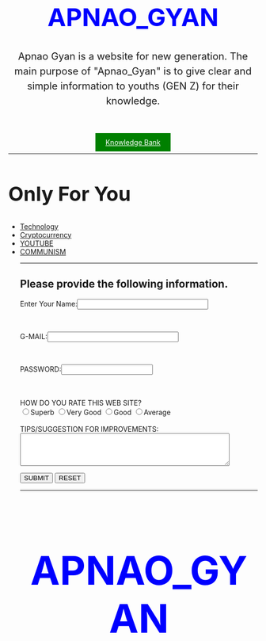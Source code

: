 <h1 style="font-size:50; text-align: center; color:blue;">APNAO_GYAN</h1>
<p style="font-size:20; text-align:center; line-height: 30px; margin-bottom:60px;">Apnao Gyan is a website for new generation. The main purpose of "Apnao_Gyan" is to give clear and simple information to youths (GEN Z) for their knowledge.</p>
<div style="text-align: center"><a style="background-color:green; color:white; padding: 10px 20px 10px 20px;" href="Knowledge Bank .html"; >Knowledge Bank</a></div>
<hr style="width: 100%;">
<h2 style="font-size:40;">Only For You</h2>
<ul>
<li><a href="Technology .html";>Technology</a>
<li><a href="Cryptocurrency .html";>Cryptocurrency</a>
<li><a href="YOUTUBE .html";>YOUTUBE</a>
<li><a href="COMMUNIST SHOWER  .html";>COMMUNISM</a>
<hr>
<h2>Please provide the following information.</h2>
<FORM METHOD="POST"ACTION = "mailto:buila123@gmail.com"ENTYPE="TEXT/PLAIN">
<P>Enter Your Name:<INPUT TYPE="text"Name="urname"
SIZE="30" MAXLENGTH="20"></P>
<BR>
<P>G-MAIL:<INPUT TYPE="text"NAME="G-MAIL" SIZE="30"
MAXLENGTH="20"></P>
<BR>
<P>PASSWORD:<INPUT TYPE="password"NAME="g-mail"
SIZE="20"MAXLENGTH="15"></P>
<BR><BR>
HOW DO YOU RATE THIS WEB SITE?
<BR><INPUT TYPE="radio"NAME="rate"VALUE="Superb">Superb
<INPUT TYPE="radio"NAME="rate"VALUE="Very Good"
>Very Good
<INPUT TYPE="radio"NAME="rate"VALUE="Good"
>Good
<INPUT TYPE="radio"NAME="rate"VALUE="Average"
>Average
<BR><BR>
TIPS/SUGGESTION FOR IMPROVEMENTS:
<BR>
<TEXTAREA NAME="comments"ROWS="4"COLS="50"
WRAP>
</TEXTAREA>
<P>
<INPUT TYPE="Submit"VALUE="SUBMIT">
<INPUT TYPE="Reset"VALUE="RESET">
</P>
</FORM>
<hr>
<h1 style="font-size:80; text-align: center; color:blue;">APNAO_GYAN</h1>


